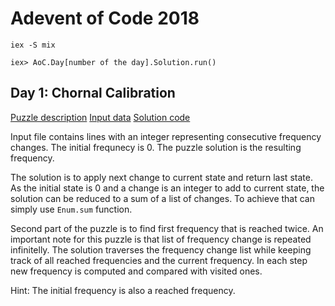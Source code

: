 # Adevent of Code 2018

```
iex -S mix

iex> AoC.Day[number of the day].Solution.run()
```

## Day 1: Chornal Calibration

[Puzzle description](https://adventofcode.com/2018/day/1)
[Input data](data/1/input)
[Solution code](lib/aoc/day_1/solution.ex)

Input file contains lines with an integer representing consecutive frequency changes.
The initial frequnecy is 0. The puzzle solution is the resulting frequency.

The solution is to apply next change to current state and return last state.
As the initial state is 0 and a change is an integer to add to current state,
the solution can be reduced to a sum of a list of changes.
To achieve that can simply use `Enum.sum` function.

Second part of the puzzle is to find first frequency that is reached twice.
An important note for this puzzle is that list of frequency change is repeated infinitelly.
The solution traverses the frequency change list while keeping track of all reached frequencies
and the current frequency. In each step new frequency is computed and compared with visited ones.

Hint: The initial frequency is also a reached frequency.


